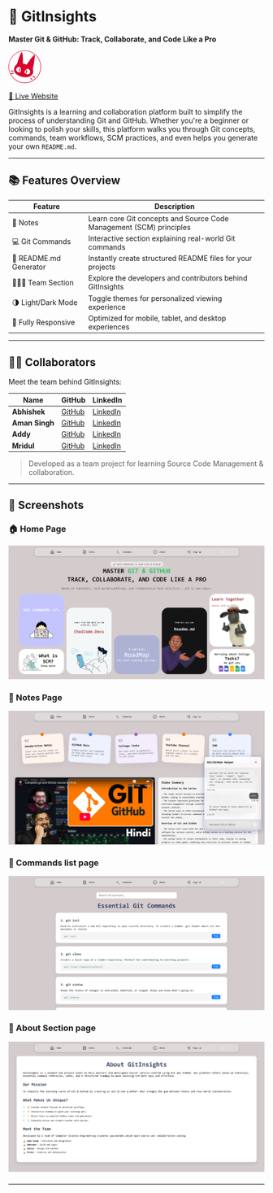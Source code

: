 # 🚀 GitInsights

**Master Git & GitHub: Track, Collaborate, and Code Like a Pro**

![GitInsights Banner](images/logo.png)

[🔗 Live Website](https://gitinsights-beta.vercel.app/)

GitInsights is a learning and collaboration platform built to simplify the process of understanding Git and GitHub. Whether you're a beginner or looking to polish your skills, this platform walks you through Git concepts, commands, team workflows, SCM practices, and even helps you generate your own `README.md`.

---

## 📚 Features Overview

| Feature                 | Description                                                                 |
|------------------------|-----------------------------------------------------------------------------|
| 📒 Notes               | Learn core Git concepts and Source Code Management (SCM) principles         |
| 💻 Git Commands         | Interactive section explaining real-world Git commands                      |
| 📄 README.md Generator | Instantly create structured README files for your projects                   |
| 🧑‍🤝‍🧑 Team Section         | Explore the developers and contributors behind GitInsights                |
| 🌗 Light/Dark Mode      | Toggle themes for personalized viewing experience                          |
| 📱 Fully Responsive     | Optimized for mobile, tablet, and desktop experiences                       |

---

## 👨‍💻 Collaborators

Meet the team behind GitInsights:

| Name       | GitHub                           | LinkedIn                        |
|------------|----------------------------------|----------------------------------|
| **Abhishek**   | [GitHub](https://github.com/abhishekkksharma) | [LinkedIn](https://linkedin.com) |
| **Aman Singh** | [GitHub](https://github.com)               | [LinkedIn](https://linkedin.com) |
| **Addy**       | [GitHub](https://github.com)               | [LinkedIn](https://linkedin.com) |
| **Mridul**     | [GitHub](https://github.com)               | [LinkedIn](https://linkedin.com) |

> Developed as a team project for learning Source Code Management & collaboration.

---

## 📸 Screenshots

### 🏠 Home Page
![Home](images/Home.png)

### 📘 Notes Page
![Notes](images/Notes.png)

### 📄 Commands list page
![Readme](images/Commands.png)

### 📄 About Section page
![About](images/About.png)

---

